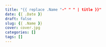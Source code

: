 ```yaml
---
title: "{{ replace .Name "-" " " | title }}"
date: {{ .Date }}
draft: false
slug: {{ .Name }}
cover: cover.jpg
categories: []
tags: []
---
```


